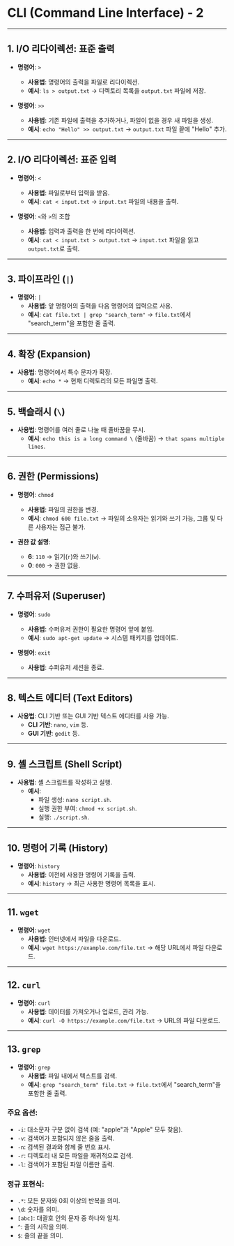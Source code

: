 # CLI (Command Line Interface) - 2  

---

## 1. I/O 리다이렉션: 표준 출력
- **명령어**: `>`
  - **사용법**: 명령어의 출력을 파일로 리다이렉션.
  - **예시**: `ls > output.txt` → 디렉토리 목록을 `output.txt` 파일에 저장.
  
- **명령어**: `>>`
  - **사용법**: 기존 파일에 출력을 추가하거나, 파일이 없을 경우 새 파일을 생성.
  - **예시**: `echo "Hello" >> output.txt` → `output.txt` 파일 끝에 "Hello" 추가.

---

## 2. I/O 리다이렉션: 표준 입력
- **명령어**: `<`
  - **사용법**: 파일로부터 입력을 받음.
  - **예시**: `cat < input.txt` → `input.txt` 파일의 내용을 출력.

- **명령어**: `<`와 `>`의 조합
  - **사용법**: 입력과 출력을 한 번에 리다이렉션.
  - **예시**: `cat < input.txt > output.txt` → `input.txt` 파일을 읽고 `output.txt`로 출력.

---

## 3. 파이프라인 (`|`)
- **명령어**: `|`
  - **사용법**: 앞 명령어의 출력을 다음 명령어의 입력으로 사용.
  - **예시**: `cat file.txt | grep "search_term"` → `file.txt`에서 "search_term"을 포함한 줄 출력.

---

## 4. 확장 (Expansion)
- **사용법**: 명령어에서 특수 문자가 확장.
  - **예시**: `echo *` → 현재 디렉토리의 모든 파일명 출력.

---

## 5. 백슬래시 (`\`)
- **사용법**: 명령어를 여러 줄로 나눌 때 줄바꿈을 무시.
  - **예시**: `echo this is a long command \` (줄바꿈) → `that spans multiple lines`.

---

## 6. 권한 (Permissions)
- **명령어**: `chmod`
  - **사용법**: 파일의 권한을 변경.
  - **예시**: `chmod 600 file.txt` → 파일의 소유자는 읽기와 쓰기 가능, 그룹 및 다른 사용자는 접근 불가.

- **권한 값 설명**:
  - **6**: `110` → 읽기(`r`)와 쓰기(`w`).
  - **0**: `000` → 권한 없음.

---

## 7. 수퍼유저 (Superuser)
- **명령어**: `sudo`
  - **사용법**: 수퍼유저 권한이 필요한 명령어 앞에 붙임.
  - **예시**: `sudo apt-get update` → 시스템 패키지를 업데이트.

- **명령어**: `exit`
  - **사용법**: 수퍼유저 세션을 종료.

---

## 8. 텍스트 에디터 (Text Editors)
- **사용법**: CLI 기반 또는 GUI 기반 텍스트 에디터를 사용 가능.
  - **CLI 기반**: `nano`, `vim` 등.
  - **GUI 기반**: `gedit` 등.

---

## 9. 셸 스크립트 (Shell Script)
- **사용법**: 셸 스크립트를 작성하고 실행.
  - **예시**: 
    - 파일 생성: `nano script.sh`.
    - 실행 권한 부여: `chmod +x script.sh`.
    - 실행: `./script.sh`.

---

## 10. 명령어 기록 (History)
- **명령어**: `history`
  - **사용법**: 이전에 사용한 명령어 기록을 출력.
  - **예시**: `history` → 최근 사용한 명령어 목록을 표시.

---

## 11. `wget`
- **명령어**: `wget`
  - **사용법**: 인터넷에서 파일을 다운로드.
  - **예시**: `wget https://example.com/file.txt` → 해당 URL에서 파일 다운로드.

---

## 12. `curl`
- **명령어**: `curl`
  - **사용법**: 데이터를 가져오거나 업로드, 관리 가능.
  - **예시**: `curl -O https://example.com/file.txt` → URL의 파일 다운로드.

---

## 13. `grep`
- **명령어**: `grep`
  - **사용법**: 파일 내에서 텍스트를 검색.
  - **예시**: `grep "search_term" file.txt` → `file.txt`에서 "search_term"을 포함한 줄 출력.

### **주요 옵션**:
- `-i`: 대소문자 구분 없이 검색 (예: "apple"과 "Apple" 모두 찾음).
- `-v`: 검색어가 포함되지 않은 줄을 출력.
- `-n`: 검색된 결과와 함께 줄 번호 표시.
- `-r`: 디렉토리 내 모든 파일을 재귀적으로 검색.
- `-l`: 검색어가 포함된 파일 이름만 출력.

### **정규 표현식**:
- `.*`: 모든 문자와 0회 이상의 반복을 의미.
- `\d`: 숫자를 의미.
- `[abc]`: 대괄호 안의 문자 중 하나와 일치.
- `^`: 줄의 시작을 의미.
- `$`: 줄의 끝을 의미.
